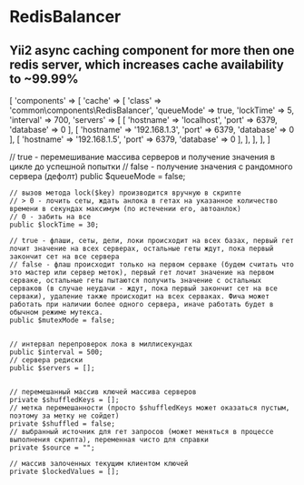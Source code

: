# RedisBalancer
## Yii2 async caching component for more then one redis server, which increases cache availability to ~99.99%
[
    'components' => [
        'cache' => [
            'class' => 'common\components\RedisBalancer',
            'queueMode' => true,
            'lockTime' => 5,
            'interval' => 700,
            'servers' => [
                [ 'hostname' => 'localhost',    'port' => 6379, 'database' => 0 ],
                [ 'hostname' => '192.168.1.3',  'port' => 6379, 'database' => 0 ],
                [ 'hostname' => '192.168.1.5',  'port' => 6379, 'database' => 0 ],
            ],
        ],
    ],
]

// true - перемешивание массива серверов и получение значения в цикле до успешной попытки
    // false - получение значения с рандомного сервера (дефолт)
    public $queueMode = false;
    
    // вызов метода lock($key) производится вручную в скрипте
    // > 0 - лочить сеты, ждать анлока в гетах на указанное количество времени в секундах максимум (по истечении его, автоанлок)
    // 0 - забить на все
    public $lockTime = 30;
    
    // true - флаши, сеты, дели, локи происходит на всех базах, первый гет лочит значение на всех серверах, остальные геты ждут, пока первый закончит сет на все сервера
    // false - флаш происходит только на первом серваке (будем считать что это мастер или сервер меток), первый гет лочит значение на первом серваке, остальные геты пытаются получить значение с остальных серваков (в случае неудачи - ждут, пока первый закончит сет на все серваки), удаление также происходит на всех серваках. Фича может работать при наличии более одного сервера, иначе работать будет в обычном режиме мутекса.
    public $mutexMode = false;
    

    // интервал перепроверок лока в миллисекундах
    public $interval = 500;
    // сервера редиски
    public $servers = [];


    // перемешанный массив ключей массива серверов
    private $shuffledKeys = [];
    // метка перемешанности (просто $shuffledKeys может оказаться пустым, поэтому за метку не сойдет)
    private $shuffled = false;
    // выбранный источник для гет запросов (может меняться в процессе выполнения скрипта), переменная чисто для справки
    private $source = "";

    // массив залоченных текущим клиентом ключей
    private $lockedValues = [];